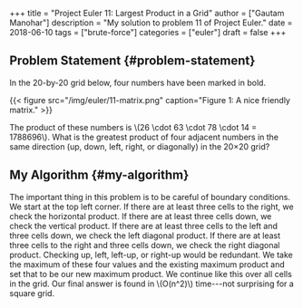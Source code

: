 +++
title = "Project Euler 11: Largest Product in a Grid"
author = ["Gautam Manohar"]
description = "My solution to problem 11 of Project Euler."
date = 2018-06-10
tags = ["brute-force"]
categories = ["euler"]
draft = false
+++

## Problem Statement {#problem-statement}

In the 20-by-20 grid below, four numbers have been marked in bold.

{{< figure src="/img/euler/11-matrix.png" caption="Figure 1: A nice friendly matrix." >}}

The product of these numbers is \\(26 \cdot 63 \cdot
78 \cdot 14 = 1788696\\). What is the greatest product of four adjacent numbers in
the same direction (up, down, left, right, or diagonally) in the 20×20 grid?


## My Algorithm {#my-algorithm}

The important thing in this problem is to be careful of boundary conditions. We
start at the top left corner. If there are at least three cells to the right, we
check the horizontal product. If there are at least three cells down, we check
the vertical product. If there are at least three cells to the left and three
cells down, we check the left diagonal product. If there are at least three
cells to the right and three cells down, we check the right diagonal product.
Checking up, left, left-up, or right-up would be redundant. We take the maximum
of these four values and the existing maximum product and set that to be our new
maximum product. We continue like this over all cells in the grid. Our final
answer is found in \\(O(n^2)\\) time---not surprising for a square grid.